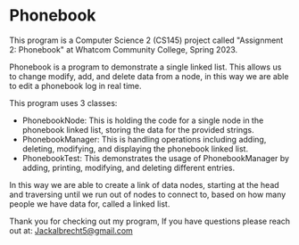 # Phonebook
This program is a Computer Science 2 (CS145) project called "Assignment 2: Phonebook" at Whatcom Community College, Spring 2023.

Phonebook is a program to demonstrate a single linked list. This allows us to change modify, add, and delete data from a node, in this way we are able to edit a phonebook log in real time.

This program uses 3 classes:
- PhonebookNode: This is holding the code for a single node in the phonebook linked list, storing the data for the provided strings.
- PhonebookManager: This is handling operations including adding, deleting, modifying, and displaying the phonebook linked list.
- PhonebookTest: This demonstrates the usage of PhonebookManager by adding, printing, modifying, and deleting different entries.

In this way we are able to create a link of data nodes, starting at the head and traversing until we run out of nodes to connect to, based on how many people we have data for, called a linked list.

Thank you for checking out my program, 
If you have questions please reach out at: Jackalbrecht5@gmail.com
